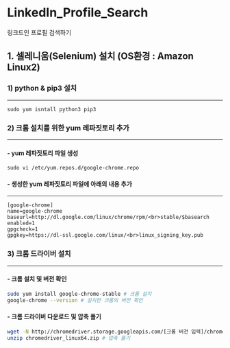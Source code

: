 # LinkedIn_Profile_Search
링크드인 프로필 검색하기 
## 1. 셀레니움(Selenium) 설치 (OS환경 : Amazon Linux2)
### 1) python & pip3 설치
---

```
sudo yum isntall python3 pip3 
```

### 2) 크롬 설치를 위한 yum 레파짓토리 추가
---
#### - yum 레파짓토리 파일 생성
```
sudo vi /etc/yum.repos.d/google-chrome.repo
```
#### - 생성한 yum 레파짓토리 파일에 아래의 내용 추가
---
```
[google-chrome]
name=google-chrome
baseurl=http://dl.google.com/linux/chrome/rpm/<br>stable/$basearch
enabled=1
gpgcheck=1
gpgkey=https://dl-ssl.google.com/linux/<br>linux_signing_key.pub
```
### 3) 크롬 드라이버 설치
---
#### - 크롬 설치 및 버전 확인
```bash
sudo yum install google-chrome-stable # 크롬 설치
google-chrome --version # 설치한 크롬의 버전 확인
```
#### - 크롬 드라이버 다운로드 및 압축 풀기
```bash
wget -N http://chromedriver.storage.googleapis.com/[크롬 버전 입력]/chromedriver_linux64.zip # 크롬 드라이버 다운로드
unzip chromedriver_linux64.zip # 압축 풀기 
```

